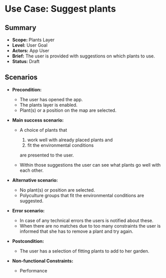 # Use Case: Suggest plants

## Summary

- **Scope:** Plants Layer
- **Level:** User Goal
- **Actors:** App User
- **Brief:** The user is provided with suggestions on which plants to use.
- **Status:** Draft

## Scenarios

- **Precondition:**
  - The user has opened the app.
  - The plants layer is enabled.
  - Plant(s) or a position on the map are selected.
- **Main success scenario:**

  - A choice of plants that

    1. work well with already placed plants and
    2. fit the environmental conditions

    are presented to the user.

  - Within those suggestions the user can see what plants go well with each other.

- **Alternative scenario:**
  - No plant(s) or position are selected.
  - Polyculture groups that fit the environmental conditions are suggested.
- **Error scenario:**
  - In case of any technical errors the users is notified about these.
  - When there are no matches due to too many constraints the user is informed that she has to remove a plant and try again.
- **Postcondition:**
  - The user has a selection of fitting plants to add to her garden.
- **Non-functional Constraints:**
  - Performance
